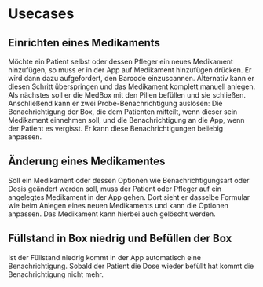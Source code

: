 # Usecases

## Einrichten eines Medikaments

Möchte ein Patient selbst oder dessen Pfleger ein neues Medikament hinzufügen, so muss er in der App auf Medikament hinzufügen drücken. Er wird dann dazu aufgefordert, den Barcode einzuscannen. Alternativ kann er diesen Schritt überspringen und das Medikament komplett manuell anlegen. Als nächstes soll er die MedBox mit den Pillen befüllen und sie schließen. Anschließend kann er zwei Probe-Benachrichtigung auslösen: Die Benachrichtigung der Box, die dem Patienten mitteilt, wenn dieser sein Medikament einnehmen soll, und die Benachrichtigung an die App, wenn der Patient es vergisst. Er kann diese Benachrichtigungen beliebig anpassen.

## Änderung eines Medikamentes

Soll ein Medikament oder dessen Optionen wie Benachrichtigungsart oder Dosis geändert werden soll, muss der Patient oder Pfleger auf ein angelegtes Medikament in der App gehen. Dort sieht er dasselbe Formular wie beim Anlegen eines neuen Medikaments und kann die Optionen anpassen. Das Medikament kann hierbei auch gelöscht werden.

## Füllstand in Box niedrig und Befüllen der Box

Ist der Füllstand niedrig kommt in der App automatisch eine Benachrichtigung. Sobald der Patient die Dose wieder befüllt hat kommt die Benachrichtigung nicht mehr.
